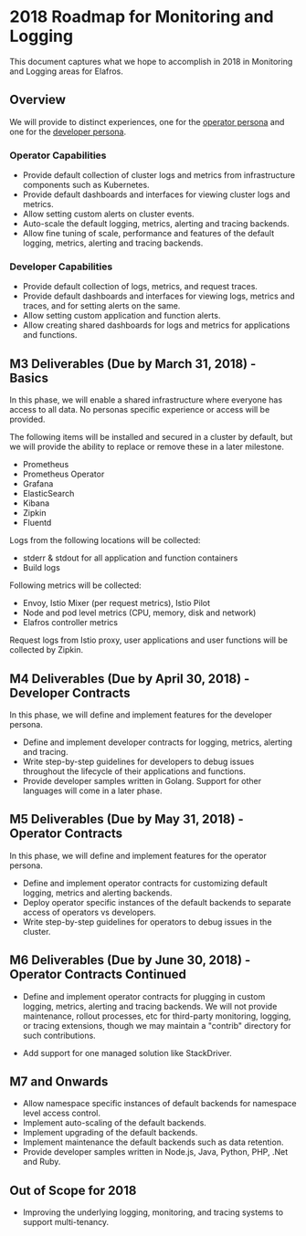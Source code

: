 # 2018 Roadmap for Monitoring and Logging

This document captures what we hope to accomplish in 2018 in Monitoring and Logging areas for Elafros. 

## Overview
We will provide to distinct experiences, one for the [operator persona](../product/personas.md#operator-personas) and one for the [developer persona](../product/personas.md#developer-personas).

### Operator Capabilities
* Provide default collection of cluster logs and metrics from infrastructure components such as Kubernetes.
* Provide default dashboards and interfaces for viewing cluster logs and metrics.
* Allow setting custom alerts on cluster events.
* Auto-scale the default logging, metrics, alerting and tracing backends.
* Allow fine tuning of scale, performance and features of the default logging, metrics, alerting and tracing backends.

### Developer Capabilities
* Provide default collection of logs, metrics, and request traces.
* Provide default dashboards and interfaces for viewing logs, metrics and traces, and for setting alerts on the same.
* Allow setting custom application and function alerts.
* Allow creating shared dashboards for logs and metrics for applications and functions.

## M3 Deliverables (Due by March 31, 2018) - Basics
In this phase, we will enable a shared infrastructure where everyone has access to all data. No personas specific experience or access will be provided.

The following items will be installed and secured in a cluster by default, but we will provide the ability to replace or remove these in a later milestone.
* Prometheus
* Prometheus Operator
* Grafana
* ElasticSearch
* Kibana
* Zipkin
* Fluentd

Logs from the following locations will be collected:
* stderr & stdout for all application and function containers
* Build logs

Following metrics will be collected:
* Envoy, Istio Mixer (per request metrics), Istio Pilot
* Node and pod level metrics (CPU, memory, disk and network)
* Elafros controller metrics

Request logs from Istio proxy, user applications and user functions will be collected by Zipkin.

## M4 Deliverables (Due by April 30, 2018) - Developer Contracts
In this phase, we will define and implement features for the developer persona.
* Define and implement developer contracts for logging, metrics, alerting and tracing.
* Write step-by-step guidelines for developers to debug issues throughout the lifecycle of their applications and functions.
* Provide developer samples written in Golang. Support for other languages will come in a later phase.

## M5 Deliverables (Due by May 31, 2018) - Operator Contracts
In this phase, we will define and implement features for the operator persona.
* Define and implement operator contracts for customizing default logging, metrics and alerting backends.
* Deploy operator specific instances of the default backends to separate access of operators vs developers.
* Write step-by-step guidelines for operators to debug issues in the cluster.

## M6 Deliverables (Due by June 30, 2018) - Operator Contracts Continued
* Define and implement operator contracts for plugging in custom logging, metrics, alerting and tracing backends. We will not provide maintenance, rollout processes, etc for third-party monitoring, logging, or tracing extensions, though we may maintain a "contrib" directory for such contributions.

* Add support for one managed solution like StackDriver.

## M7 and Onwards
* Allow namespace specific instances of default backends for namespace level access control.
* Implement auto-scaling of the default backends.
* Implement upgrading of the default backends.
* Implement maintenance the default backends such as data retention.
* Provide developer samples written in Node.js, Java, Python, PHP, .Net and Ruby.

## Out of Scope for 2018
* Improving the underlying logging, monitoring, and tracing systems to support multi-tenancy.
